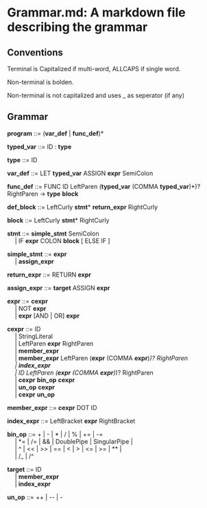 # Grammar.md: A markdown file describing the grammar 

## Conventions
Terminal is Capitalized if multi-word, ALLCAPS if single word.

Non-terminal is bolden.

Non-terminal is not capitalized and uses _ as seperator (if any)


## Grammar


**program** ::= (**var_def** | **func_def**)* 

**typed_var** ::= ID : **type**

**type** ::= ID

**var_def** ::= LET **typed_var** ASSIGN **expr** SemiColon

**func_def** ::= FUNC ID LeftParen (**typed_var** (COMMA **typed_var**)*)?  RightParen -> **type** **block**


**def_block** ::= LeftCurly **stmt*** **return_expr** RightCurly

**block** ::= LeftCurly **stmt***  RightCurly

**stmt** ::= **simple_stmt** SemiColon <br>
&emsp; | IF **expr** COLON **block** [ ELSE IF ]

**simple_stmt** ::= **expr** <br>
&emsp; | **assign_expr**

**return_expr** ::= RETURN **expr**

**assign_expr** ::= **target** ASSIGN **expr**

**expr** ::= **cexpr** <br>
&emsp; | NOT **expr** <br>
&emsp; | **expr** [AND | OR] **expr**

**cexpr** ::= ID <br>
&emsp; | StringLiteral <br>
&emsp; | LeftParen **expr** RightParen <br>
&emsp; | **member_expr** <br>
&emsp; | **member_expr** LeftParen (**expr** (COMMA **expr**)*)? RightParen <br>
&emsp; | **index_expr** <br>
&emsp; | ID LeftParen (**expr** (COMMA **expr**)*)? RightParen <br>
&emsp; | **cexpr** **bin_op** **cexpr** <br>
&emsp; | **un_op** **cexpr** <br>
&emsp; | **cexpr** **un_op** <br>

**member_expr** ::= **cexpr** DOT ID 

**index_expr** ::= LeftBracket  **expr** RightBracket

**bin_op** ::= + | - | * | / | % | += | -= <br>
&emsp; | *= | /= | && | DoublePipe | SingularPipe | <br>
&emsp; | ^ | << | >> | == | < | > | <= | >= | ** | <br>
&emsp; | /_ | /^ 


**target** ::= ID <br>
&emsp; | **member_expr** <br>
&emsp; | **index_expr** 

**un_op** ::= ++ | -- | -


